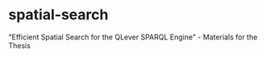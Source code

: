 # spatial-search
"Efficient Spatial Search for the QLever SPARQL Engine" - Materials for the Thesis
